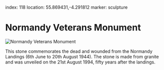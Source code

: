 index: 118
location: 55.869431,-4.291812
marker: sculpture

# Normandy Veterans Monument

![Normandy Veterans Monument](normandy-veterans-monument.jpg)

This stone commemorates the dead and wounded from the Normandy
Landings (6th June to 20th August 1944).  The stone is made from
granite and was unveiled on the 21st August 1994, fifty years after
the landings.

